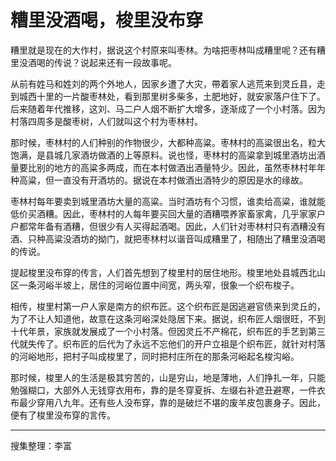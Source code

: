 # 糟里没酒喝，梭里没布穿

糟里就是现在的大作村，据说这个村原来叫枣林。为啥把枣林叫成糟里呢？还有糟里没酒喝的传说？说起来还有一段故事呢。

从前有姓马和姓刘的两个外地人，因家乡遭了大灾，帶着家人逃荒来到灵丘县，走到城西十里的一片酸枣林处，看到那里树多柴多，土肥地好，就安家落户住下了。后来随着年代推移，这刘、马二户人烟不断扩大增多，逐渐成了一个小村落。因为村落四周多是酸枣树，人们就叫这个村为枣林村。

那时候，枣林村的人们种别的作物很少，大都种高粱。枣林村的高粱很出名，粒大饱满，是县城几家酒坊做酒的上等原料。说也怪，枣林村的高粱拿到城里酒坊出酒量要比别的地方的高粱多两成，而在本村做酒出酒量特少。因此，虽然枣林村年年种高粱，但一直没有开酒坊的。据说在本村做酒出酒特少的原因是水的缘故。

枣林村每年要卖到城里酒坊大量的高粱。当时酒坊有个习惯，谁卖给高粱，谁就能低价买酒糟。因此，枣林村的人每年要买回大量的酒糟喂养家畜家禽，几乎家家户户都常年备有酒糟，但很少有人买得起酒喝。因此，人们针对枣林村只有酒糟没有酒、只种高粱没酒坊的拗门，就把枣林村以谐音叫成糟里了，相随出了糟里没酒喝的传说。

提起梭里没布穿的传言，人们首先想到了梭里村的居住地形。梭里地处县城西北山区一条河峪半坡上，居住的河峪位置中间宽，两头窄，很象一个织布梭子。

相传，梭里村第一户人家是南方的织布匠。这个织布匠是因逃避官债来到灵丘的，为了不让人知道他，故意在这条河峪深处隐居下来。据说，织布匠人烟很旺，不到十代年景，家族就发展成了一个小村落。但因灵丘不产棉花，织布匠的手艺到第三代就失传了。织布匠的后代为了永远不忘他们的开户立祖是个织布匠，就针对村落的河峪地形，把村子叫成梭里了，同时把村庄所在的那条河峪起名梭沟峪。

那时候，梭里人的生活是极其穷苦的，山是穷山，地是薄地，人们挣扎一年，只能勉强糊口，大部外人无钱穿衣用布，靠的是冬穿夏拆、左缀右补遮丑避寒，一件衣布最少穿用八九年。还有些人没布穿，靠的是破烂不堪的废羊皮包裹身子。因此，便有了梭里没布穿的言传。

---

搜集整理：李富
